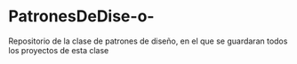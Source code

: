 # PatronesDeDise-o-
Repositorio de la clase de patrones de diseño, en el que se guardaran todos los proyectos de esta clase
